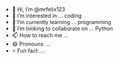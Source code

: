 - 👋 Hi, I’m @mrfelix123
- 👀 I’m interested in ... coding 
- 🌱 I’m currently learning ... programming 
- 💞️ I’m looking to collaborate on ... Python 
- 📫 How to reach me ...
- 😄 Pronouns: ...
- ⚡ Fun fact: ...

<!---
mrfelix123/mrfelix123 is a ✨ special ✨ repository because its `README.md` (this file) appears on your GitHub profile.
You can click the Preview link to take a look at your changes.
--->
